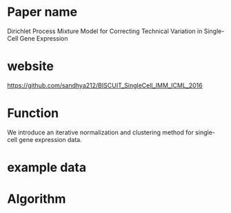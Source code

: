 # **Paper name**
Dirichlet Process Mixture Model for Correcting Technical Variation in Single-Cell Gene Expression 
# **website**
https://github.com/sandhya212/BISCUIT_SingleCell_IMM_ICML_2016 
# **Function**
We introduce an iterative normalization and clustering method for single-cell gene expression data.
# **example data**
# **Algorithm**
